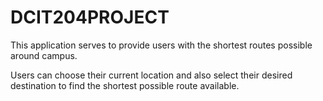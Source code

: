 # DCIT204PROJECT
This application serves to provide users with the shortest routes possible around campus.

Users can choose their current location and also select their desired destination to find the shortest
possible route available.
